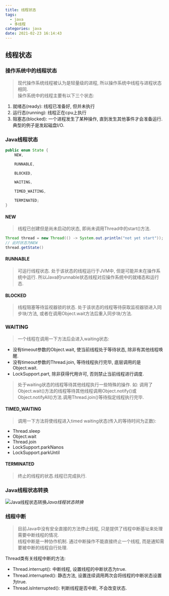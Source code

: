 ```yaml
---
title: 线程状态
tags:
  - java
  - 多线程
categories: java
date: 2021-02-23 16:14:43
---
```

## 线程状态
### 操作系统中的线程状态
> 现代操作系统线程被认为是轻量级的进程, 所以操作系统中线程与进程状态相同.  
操作系统中的线程主要有以下三个状态:
1. 就绪态(ready): 线程已准备好, 但并未执行
2. 运行态(running): 线程正在cpu上执行
3. 阻塞态(blocked): 一个进程发生了某种操作, 直到发生其他事件才会准备运行. 典型的例子是发起磁盘I/O.

### Java线程状态
```java
public enum State {
    NEW,

    RUNNABLE,

    BLOCKED,

    WAITING,

    TIMED_WAITING,

    TERMINATED;
}
```

#### NEW
> 线程已创建但是尚未启动的状态, 即尚未调用Thread中的start()方法.
```java
Thread thread = new Thread(() -> System.out.println("not yet start"));
// 此时状态为NEW
thread.getState()
```

#### RUNNABLE
> 可运行线程状态. 处于该状态的线程运行于JVM中, 但是可能并未在操作系统中运行. 所以Java的runnable状态线程对应操作系统中的就绪态和运行态.

#### BLOCKED
> 线程阻塞等待监视器锁的状态. 处于该状态的线程等待获取监视器锁进入同步块/方法, 或者在调用Object.wait方法后重入同步块/方法.

### WAITING
> 一个线程在调用一下方法后会进入waiting状态:
- 没有timeout参数的Object.wait, 使当前线程处于等待状态, 除非有其他线程唤醒.
- 没有timeout参数的Thread.join, 等待线程执行完毕, 底层调用的是Object.wait.
- LockSupport.part, 除非获得代用许可, 否则禁止当前线程进行调度.

> 处于waiting状态的线程等待其他线程执行一些特殊的操作. 如: 调用了Object.wait()方法的线程等待其他线程调用Object.notify()或Object.notifyAll()方法.调用Thread.join()等待指定线程执行完毕.

#### TIMED_WAITING
> 调用一下方法将使线程进入timed waiting状态(传入的等待时间为正数):
- Thread.sleep
- Object.wait
- Thread.join
- LockSupport.parkNanos
- LockSupport.parkUntil

#### TERMINATED
> 终止的线程的状态.线程已完成执行.

### Java线程状态转换
![Java线程状态转换](http://concurrent.redspider.group/article/01/imgs/%E7%BA%BF%E7%A8%8B%E7%8A%B6%E6%80%81%E8%BD%AC%E6%8D%A2%E5%9B%BE.png)_Java线程状态转换_

### 线程中断
> 目前Java中没有安全直接的方法停止线程, 只是提供了线程中断基址来处理需要中断线程的情况.  
> 线程中断是一种协作机制. 通过中断操作不能直接终止一个线程, 而是通知需要被中断的线程自行处理.

Thread类有关线程中断的方法:
- Thread.interrupt(): 中断线程, 设置线程的中断状态为true.
- Thread.interrupted(): 静态方法, 设置连续调用两次会将线程的中断状态设置为true.
- Thread.isInterrupted(): 判断线程是否中断, 不会改变状态.




